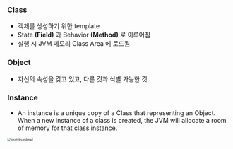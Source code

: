 ### Class

- 객체를 생성하기 위한 template
- State **(Field)** 과 Behavior **(Method)** 로 이루어짐
- 실행 시 JVM 메모리 Class Area 에 로드됨



### Object

- 자신의 속성을 갖고 있고, 다른 것과 식별 가능한 것



### Instance

- An instance is a unique copy of a Class that representing an Object. When a new instance of a class is created, the JVM will allocate a room of memory for that class instance.





<img src="https://velog.velcdn.com/images/dongvelop/post/22a5ab00-c09f-4fc1-8709-89c4ff988370/image.png" alt="post-thumbnail" style="zoom:50%;" />
